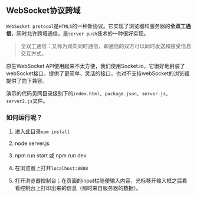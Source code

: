 ## WebSocket协议跨域

`WebSocket protocol`是`HTML5`的一种新协议。它实现了浏览器和服务器的**全双工通信**，同时允许跨域通信，是`server push`技术的一种很好实现。

> 全双工通信：又称为双向同时通信，即通信的双方可以同时发送和接受信息交互方式。

原生WebSocket API使用起来不太方便，我们使用Socket.io，它很好地封装了webSocket接口，提供了更简单、灵活的接口，也对不支持webSocket的浏览器提供了向下兼容。

演示的代码见同目录级别下的`index.html, package.json, server.js, server2.js`文件。

### 如何运行呢？

1. 进入此目录`npm install`

2. node server.js

3. npm run start 或 npm run dev

4. 在浏览器上打开`localhost:8888`

5. 打开浏览器控制台；在页面的input栏随便输入内容，光标移开输入框之后看看控制台上打印出来的信息（那时来自服务器的数据）。